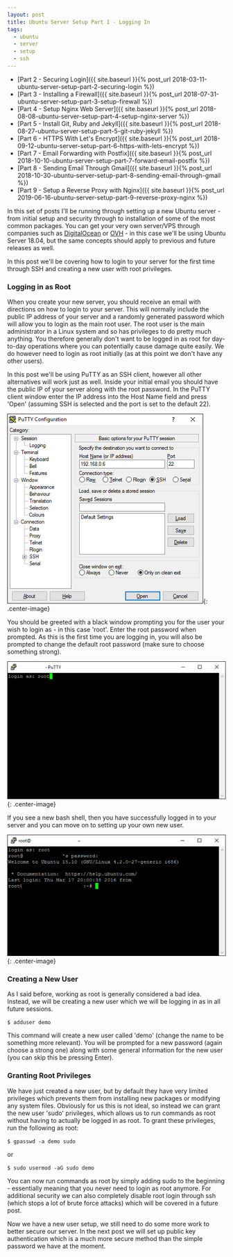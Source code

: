 ```yaml
---
layout: post
title: Ubuntu Server Setup Part 1 - Logging In
tags:
  - ubuntu
  - server
  - setup
  - ssh
---
```


- [Part 2 - Securing Login]({{ site.baseurl }}{% post_url 2018-03-11-ubuntu-server-setup-part-2-securing-login %})
- [Part 3 - Installing a Firewall]({{ site.baseurl }}{% post_url 2018-07-31-ubuntu-server-setup-part-3-setup-firewall %})
- [Part 4 - Setup Nginx Web Server]({{ site.baseurl }}{% post_url 2018-08-08-ubuntu-server-setup-part-4-setup-nginx-server %})
- [Part 5 - Install Git, Ruby and Jekyll]({{ site.baseurl }}{% post_url 2018-08-27-ubuntu-server-setup-part-5-git-ruby-jekyll %})
- [Part 6 - HTTPS With Let's Encrypt]({{ site.baseurl }}{% post_url 2018-09-12-ubuntu-server-setup-part-6-https-with-lets-encrypt %})
- [Part 7 - Email Forwarding with Postfix]({{ site.baseurl }}{% post_url 2018-10-10-ubuntu-server-setup-part-7-forward-email-postfix %})
- [Part 8 - Sending Email Through Gmail]({{ site.baseurl }}{% post_url 2018-10-30-ubuntu-server-setup-part-8-sending-email-through-gmail %})
- [Part 9 - Setup a Reverse Proxy with Nginx]({{ site.baseurl }}{% post_url 2019-06-16-ubuntu-server-setup-part-9-reverse-proxy-nginx %})

In this set of posts I'll be running through setting up a new Ubuntu server - from initial setup and security through to installation of some of the most common packages. You can get your very own server/VPS through companies such as [DigitalOcean](http://digitalocean.com/) or [OVH](https://www.ovh.co.uk/) - in this case we'll be using Ubuntu Server 18.04, but the same concepts should apply to previous and future releases as well.

In this post we'll be covering how to login to your server for the first time through SSH and creating a new user with root privileges.

### Logging in as Root

When you create your new server, you should receive an email with directions on how to login to your server. This will normally include the public IP address of your server and a randomly generated password which will allow you to login as the main root user. The root user is the main administrator in a Linux system and so has privileges to do pretty much anything. You therefore generally don't want to be logged in as root for day-to-day operations where you can potentially cause damage quite easily. We do however need to login as root initially (as at this point we don't have any other users).

In this post we'll be using PuTTY as an SSH client, however all other alternatives will work just as well. Inside your initial email you should have the public IP of your server along with the root password. In the PuTTY client window enter the IP address into the Host Name field and press 'Open' (assuming SSH is selected and the port is set to the default 22).

![PuTTY](/images/2016/putty.png){: .center-image}

You should be greeted with a black window prompting you for the user your wish to login as - in this case 'root'. Enter the root password when prompted. As this is the first time you are logging in, you will also be prompted to change the default root password (make sure to choose something strong).

![PuTTY Login Screen](/images/2016/putty-login.png){: .center-image}

If you see a new bash shell, then you have successfully logged in to your server and you can move on to setting up your own new user.

![PuTTY Bash Shell](/images/2016/putty-shell.png){: .center-image}

### Creating a New User

As I said before, working as root is generally considered a bad idea. Instead, we will be creating a new user which we will be logging in as in all future sessions.

    $ adduser demo

This command will create a new user called 'demo' (change the name to be something more relevant). You will be prompted for a new password (again choose a strong one) along with some general information for the new user (you can skip this be pressing Enter).

### Granting Root Privileges

We have just created a new user, but by default they have very limited privileges which prevents them from installing new packages or modifying any system files. Obviously for us this is not ideal, so instead we can grant the new user 'sudo' privileges, which allows us to run commands as root without having to actually be logged in as root. To grant these privileges, run the following as root:

    $ gpasswd -a demo sudo

or

    $ sudo usermod -aG sudo demo

You can now run commands as root by simply adding sudo to the beginning - essentially meaning that you never need to login as root anymore. For additional security we can also completely disable root login through ssh (which stops a lot of brute force attacks) which will be covered in a future post.

Now we have a new user setup, we still need to do some more work to better secure our server. In the next post we will set up public key authentication which is a much more secure method than the simple password we have at the moment.
